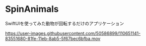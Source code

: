# SpinAnimals
SwiftUIを使ってみた動物が回転するだけのアプリケーション


https://user-images.githubusercontent.com/50586899/110651141-83551680-81fe-11eb-8ab5-5f67bec6bfba.mov
